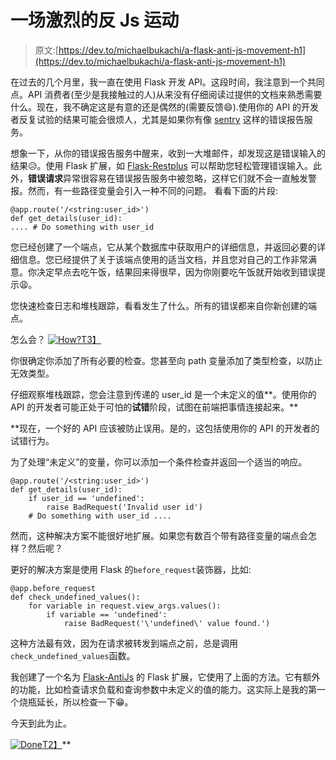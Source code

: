 # 一场激烈的反 Js 运动

> 原文:[https://dev.to/michaelbukachi/a-flask-anti-js-movement-h1](https://dev.to/michaelbukachi/a-flask-anti-js-movement-h1)

在过去的几个月里，我一直在使用 Flask 开发 API。这段时间，我注意到一个共同点。API 消费者(至少是我接触过的人)从来没有仔细阅读过提供的文档来熟悉需要什么。现在，我不确定这是有意的还是偶然的(需要反馈😄).使用你的 API 的开发者反复试验的结果可能会很烦人，尤其是如果你有像 [sentry](https://sentry.io/welcome/) 这样的错误报告服务。

想象一下，从你的错误报告服务中醒来，收到一大堆邮件，却发现这是错误输入的结果😥。使用 Flask 扩展，如 [Flask-Restplus](https://flask-restplus.readthedocs.io/en/stable/) 可以帮助您轻松管理错误输入。此外，**错误请求**异常很容易在错误报告服务中被忽略，这样它们就不会一直触发警报。然而，有一些路径变量会引入一种不同的问题。
看看下面的片段:

```
@app.route('/<string:user_id>')
def get_details(user_id):
.... # Do something with user_id 
```

您已经创建了一个端点，它从某个数据库中获取用户的详细信息，并返回必要的详细信息。您已经提供了关于该端点使用的适当文档，并且您对自己的工作非常满意。你决定早点去吃午饭，结果回来得很早，因为你刚要吃午饭就开始收到错误提示😩。

您快速检查日志和堆栈跟踪，看看发生了什么。所有的错误都来自你新创建的端点。

怎么会？
[![How?](../Images/7cc827c80bf79c003c0b43f85ed04362.png)T3】](https://i.giphy.com/media/3o7btPCcdNniyf0ArS/giphy.gif)

你很确定你添加了所有必要的检查。您甚至向 path 变量添加了类型检查，以防止无效类型。

仔细观察堆栈跟踪，您会注意到传递的 user_id 是一个未定义的值**。使用你的 API 的开发者可能正处于可怕的**试错**阶段，试图在前端把事情连接起来。**

 **现在，一个好的 API 应该被防止误用。是的，这包括使用你的 API 的开发者的试错行为。

为了处理“未定义”的变量，你可以添加一个条件检查并返回一个适当的响应。

```
@app.route('/<string:user_id>')
def get_details(user_id):
    if user_id == 'undefined':
        raise BadRequest('Invalid user id')
    # Do something with user_id .... 
```

然而，这种解决方案不能很好地扩展。如果您有数百个带有路径变量的端点会怎样？然后呢？

更好的解决方案是使用 Flask 的`before_request`装饰器，比如:

```
@app.before_request
def check_undefined_values():
    for variable in request.view_args.values():
        if variable == 'undefined':
            raise BadRequest('\'undefined\' value found.') 
```

这种方法最有效，因为在请求被转发到端点之前，总是调用`check_undefined_values`函数。

我创建了一个名为 [Flask-AntiJs](https://github.com/michaelbukachi/flask-antijs) 的 Flask 扩展，它使用了上面的方法。它有额外的功能，比如检查请求负载和查询参数中未定义的值的能力。这实际上是我的第一个烧瓶延长，所以检查一下😁。

今天到此为止。

[![Done](../Images/1290ed3ba31c847fba0031f47c30d357.png)T2】](https://i.giphy.com/media/lD76yTC5zxZPG/giphy.gif)**